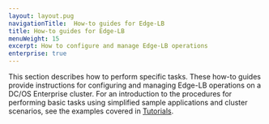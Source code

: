 ```yaml
---
layout: layout.pug
navigationTitle:  How-to guides for Edge-LB
title: How-to guides for Edge-LB
menuWeight: 15
excerpt: How to configure and manage Edge-LB operations
enterprise: true
---
```

This section describes how to perform specific tasks. These how-to guides provide instructions for configuring and managing Edge-LB operations on a DC/OS Enterprise cluster. For an introduction to the procedures for performing basic tasks using simplified sample applications and cluster scenarios, see the examples covered in [Tutorials](/services/edge-lb/tutorials/).


